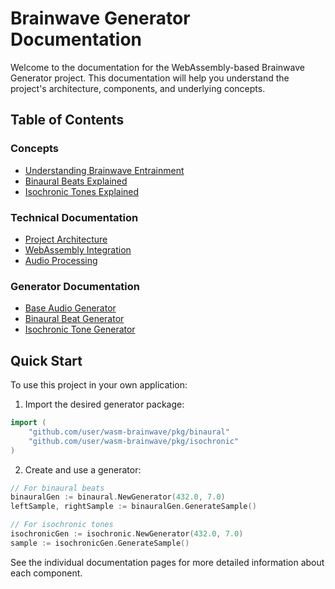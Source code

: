 # Brainwave Generator Documentation

Welcome to the documentation for the WebAssembly-based Brainwave Generator project. This documentation will help you understand the project's architecture, components, and underlying concepts.

## Table of Contents

### Concepts
- [Understanding Brainwave Entrainment](concepts/brainwave-entrainment.md)
- [Binaural Beats Explained](concepts/binaural-beats.md)
- [Isochronic Tones Explained](concepts/isochronic-tones.md)

### Technical Documentation
- [Project Architecture](api/architecture.md)
- [WebAssembly Integration](api/wasm-integration.md)
- [Audio Processing](api/audio-processing.md)

### Generator Documentation
- [Base Audio Generator](generators/audio-generator.md)
- [Binaural Beat Generator](generators/binaural-generator.md)
- [Isochronic Tone Generator](generators/isochronic-generator.md)

## Quick Start

To use this project in your own application:

1. Import the desired generator package:
```go
import (
    "github.com/user/wasm-brainwave/pkg/binaural"
    "github.com/user/wasm-brainwave/pkg/isochronic"
)
```

2. Create and use a generator:
```go
// For binaural beats
binauralGen := binaural.NewGenerator(432.0, 7.0)
leftSample, rightSample := binauralGen.GenerateSample()

// For isochronic tones
isochronicGen := isochronic.NewGenerator(432.0, 7.0)
sample := isochronicGen.GenerateSample()
```

See the individual documentation pages for more detailed information about each component.
